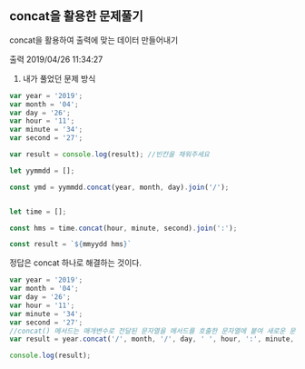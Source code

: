 ## concat을 활용한 문제풀기

concat을 활용하여 출력에 맞는 데이터 만들어내기

출력
2019/04/26 11:34:27

1. 내가 풀었던 문제 방식

```js
var year = '2019';
var month = '04';
var day = '26';
var hour = '11';
var minute = '34';
var second = '27';

var result = console.log(result); //빈칸을 채워주세요

let yymmdd = [];

const ymd = yymmdd.concat(year, month, day).join('/');


let time = [];

const hms = time.concat(hour, minute, second).join(':');

const result = `${mmyydd hms}`
```

정답은 concat 하나로 해결하는 것이다.

```js
var year = '2019';
var month = '04';
var day = '26';
var hour = '11';
var minute = '34';
var second = '27';
//concat() 메서드는 매개변수로 전달된 문자열을 메서드를 호출한 문자열에 붙여 새로운 문자열로 반환합니다.
var result = year.concat('/', month, '/', day, ' ', hour, ':', minute, ':', second);

console.log(result);
```

